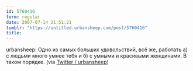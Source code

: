 ```yaml
---
id: 5760416
form: regular
date: 2007-07-14 21:51:21
tumblr: "https://untitled.urbansheep.com/post/5760416"
title:
---
```


<p>urbansheep: Одно из самых больших удовольствий, всё же, работать а) с людьми много умнее тебя и б) с умными и красивыми женщинами. В таком порядке. (via <a href="http://twitter.com/urbansheep/statuses/150012422">Twitter / urbansheep</a>)</p>

